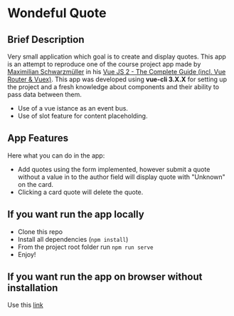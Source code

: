 # Wondeful Quote

## Brief Description

Very small application which goal is to create and display quotes. This app is an attempt to reproduce one of the course project app made by [Maximilian Schwarzmüller](https://github.com/mschwarzmueller) in his [Vue JS 2 - The Complete Guide (incl. Vue Router & Vuex)](https://www.udemy.com/vuejs-2-the-complete-guide/). This app was developed using **vue-cli 3.X.X** for setting up the project and a fresh knowledge about components and their ability to pass data between them.

- Use of a vue istance as an event bus.
- Use of slot feature for content placeholding.

## App Features

Here what you can do in the app:

- Add quotes using the form implemented, however submit a quote without a value in to the author field will display quote with "Unknown" on the card.
- Clicking a card quote will delete the quote.

## If you want run the app locally

- Clone this repo
- Install all dependencies (`npm install`)
- From the project root folder run `npm run serve`
- Enjoy!

## If you want run the app on browser without installation

Use this [link](https://changeable-silk.surge.sh)
